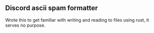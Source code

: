 ## Discord ascii spam formatter
Wrote this to get familiar with writing and reading to files using rust, it serves no purpose.
